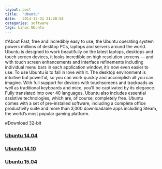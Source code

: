 ```yaml
---
layout: post
title:  "Ubuntu"
date:   2014-12-31 21:28:58
categories: software
tags: Linux Ubuntu
---
```

#About
Fast, free and incredibly easy to use, the Ubuntu operating system powers millions of desktop PCs, laptops and servers around the world.
Ubuntu is designed to work beautifully on the latest laptops, desktops and touch screen devices, it looks incredible on high resolution screens — and with touch screen enhancements and interface refinements including individual menu bars in each application window, it’s now even easier to use.
To use Ubuntu is to fall in love with it. The desktop environment is intuitive but powerful, so you can work quickly and accomplish all you can imagine. With full support for devices with touchscreens and trackpads as well as traditional keyboards and mice, you’ll be captivated by its elegance.
Fully translated into over 40 languages, Ubuntu also includes essential assistive technologies, which are, of course, completely free.
Ubuntu comes with a set of pre-installed software, including a complete office productivity suite and more than 3,000 downloadable apps including Steam, the world’s most popular gaming platform.
 
#Download 32-bit
 
### [Ubuntu 14.04](http://releases.ubuntu.com/14.04/ubuntu-14.04.1-desktop-i386.iso)
 
### [Ubuntu 14.10](http://releases.ubuntu.com/14.10/ubuntu-14.10-desktop-i386.iso)

### [Ubuntu 15.04](http://releases.ubuntu.com/15.04/ubuntu-15.04-desktop-i386.iso)
